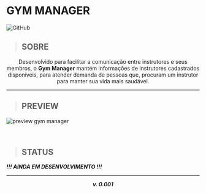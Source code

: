

**<h1> GYM MANAGER </h1>**

![GitHub](https://img.shields.io/github/license/Rellyso/gym-manager?color=%237159c1)


> <h2>SOBRE</h2>

<p align="center">
Desenvolvido para facilitar a comunicação entre instrutores e seus membros, o <b>Gym Manager</b> mantém informações de instrutores cadastrados disponíveis, para atender demanda de pessoas que, procuram um instrutor para manter sua vida mais saudável.
</p>

----------

> <h2>PREVIEW</h2>

![preview gym manager](https://ik.imagekit.io/rellyson/gym_yU1cNAxpv.gif)

<br>

> <h2>STATUS</h2>

***!!! AINDA EM DESENVOLVIMENTO !!!***

----------

 ***<p align="center">v. 0.001</p>***

